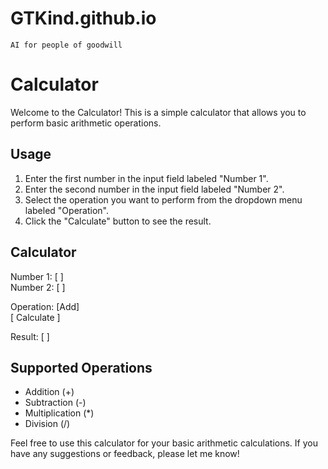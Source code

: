 # GTKind.github.io
`AI for people of goodwill`
# Calculator

Welcome to the Calculator! This is a simple calculator that allows you to perform basic arithmetic operations.

## Usage

1. Enter the first number in the input field labeled "Number 1".
2. Enter the second number in the input field labeled "Number 2".
3. Select the operation you want to perform from the dropdown menu labeled "Operation".
4. Click the "Calculate" button to see the result.

## Calculator

Number 1: [             ]  
Number 2: [             ]  

Operation: [Add]  
[ Calculate ]

Result: [             ]

## Supported Operations

- Addition (+)
- Subtraction (-)
- Multiplication (*)
- Division (/)

Feel free to use this calculator for your basic arithmetic calculations. If you have any suggestions or feedback, please let me know!
